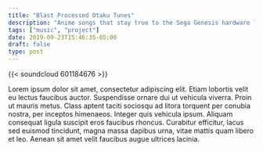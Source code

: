 ```yaml
---
title: "Blast Processed Otaku Tunes"
description: "Anime songs that stay true to the Sega Genesis hardware limitations"
tags: ["music", "project"]
date: 2019-09-23T15:46:35-05:00
draft: false
type: post
---
```


{{< soundcloud 601184676 >}}

Lorem ipsum dolor sit amet, consectetur adipiscing elit. Etiam lobortis velit eu lectus faucibus auctor. Suspendisse ornare dui ut vehicula viverra. Proin ut mauris metus. Class aptent taciti sociosqu ad litora torquent per conubia nostra, per inceptos himenaeos. Integer quis vehicula ipsum. Aliquam consequat ligula suscipit eros faucibus rhoncus. Curabitur efficitur, lacus sed euismod tincidunt, magna massa dapibus urna, vitae mattis quam libero et leo. Aenean sit amet velit faucibus augue ultrices lacinia.
